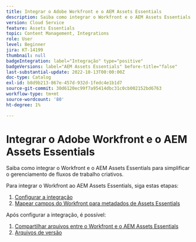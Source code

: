 ```yaml
---
title: Integrar o Adobe Workfront e o AEM Assets Essentials
description: Saiba como integrar o Workfront e o AEM Assets Essentials.
version: Cloud Service
feature: Assets Essentials
topic: Content Management, Integrations
role: User
level: Beginner
jira: KT-14199
thumbnail: null
badgeIntegration: label="Integração" type="positive"
badgeVersions: label="AEM Assets Essentials" before-title="false"
last-substantial-update: 2022-10-13T00:00:00Z
doc-type: Catalog
exl-id: b8d9b213-867e-457d-932d-1fedc4e1b1d7
source-git-commit: 30d6120ec99f7a95414dbc31c0cb002152bd6763
workflow-type: tm+mt
source-wordcount: '80'
ht-degree: 1%

---
```


# Integrar o Adobe Workfront e o AEM Assets Essentials

Saiba como integrar o Workfront e o AEM Assets Essentials para simplificar o gerenciamento de fluxos de trabalho criativos.

Para integrar o Workfront ao AEM Assets Essentials, siga estas etapas:

1. [Configurar a integração](./configure.md)
1. [Mapear campos do Workfront para metadados de Assets Essentials](./map-metadata.md)

Após configurar a integração, é possível:

1. [Compartilhar arquivos entre o Workfront e o AEM Assets Essentials](./link-send.md)
1. [Arquivos de versão](./versions.md)

